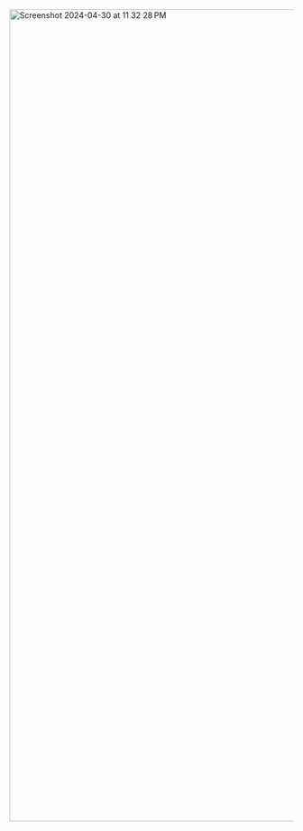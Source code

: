 <img width="1440" alt="Screenshot 2024-04-30 at 11 32 28 PM" src="https://github.com/sruthianugraha23/assignment-5/assets/167844526/5c853e11-2bdf-4326-9e49-5f8b0c75fa87">
